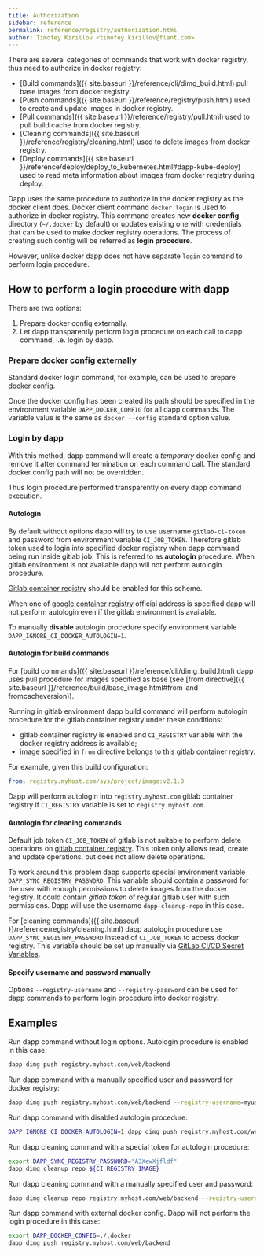 ```yaml
---
title: Authorization
sidebar: reference
permalink: reference/registry/authorization.html
author: Timofey Kirillov <timofey.kirillov@flant.com>
---
```


There are several categories of commands that work with docker registry, thus need to authorize in docker registry:

* [Build commands]({{ site.baseurl }}/reference/cli/dimg_build.html) pull base images from docker registry.
* [Push commands]({{ site.baseurl }}/reference/registry/push.html) used to create and update images in docker registry.
* [Pull commands]({{ site.baseurl }}/reference/registry/pull.html) used to pull build cache from docker registry.
* [Cleaning commands]({{ site.baseurl }}/reference/registry/cleaning.html) used to delete images from docker registry.
* [Deploy commands]({{ site.baseurl }}/reference/deploy/deploy_to_kubernetes.html#dapp-kube-deploy) used to read meta information about images from docker registry during deploy.

Dapp uses the same procedure to authorize in the docker registry as the docker client does. Docker client command `docker login` is used to authorize in docker registry. This command creates new **docker config** directory (`~/.docker` by default) or updates existing one with credentials that can be used to make docker registry operations. The process of creating such config will be referred as **login procedure**.

However, unlike docker dapp does not have separate `login` command to perform login procedure.

## How to perform a login procedure with dapp

There are two options:

1. Prepare docker config externally.
2. Let dapp transparently perform login procedure on each call to dapp command, i.e. login by dapp.

### Prepare docker config externally

Standard docker login command, for example, can be used to prepare [docker config](https://docs.docker.com/engine/reference/commandline/cli/#configuration-files).

Once the docker config has been created its path should be specified in the environment variable `DAPP_DOCKER_CONFIG` for all dapp commands. The variable value is the same as `docker --config` standard option value.

### Login by dapp

With this method, dapp command will create a *temporary* docker config and remove it after command termination on each command call. The standard docker config path will not be overridden.

Thus login procedure performed transparently on every dapp command execution.

#### Autologin

By default without options dapp will try to use username `gitlab-ci-token` and password from environment variable `CI_JOB_TOKEN`. Therefore gitlab token used to login into specified docker registry when dapp command being run inside gitlab job. This is referred to as **autologin** procedure. When gitlab environment is not available dapp will not perform autologin procedure.

[Gitlab container registry](https://docs.gitlab.com/ee/user/project/container_registry.html) should be enabled for this scheme.

When one of [google container registry](https://cloud.google.com/container-registry/) official address is specified dapp will not perform autologin even if the gitlab environment is available.

To manually **disable** autologin procedure specify environment variable `DAPP_IGNORE_CI_DOCKER_AUTOLOGIN=1`.

#### Autologin for build commands

For [build commands]({{ site.baseurl }}/reference/cli/dimg_build.html) dapp uses pull procedure for images specified as base (see [from directive]({{ site.baseurl }}/reference/build/base_image.html#from-and-fromcacheversion)).

Running in gitlab environment dapp build command will perform autologin procedure for the gitlab container registry under these conditions:

* gitlab container registry is enabled and `CI_REGISTRY` variable with the docker registry address is available;
* image specified in `from` directive belongs to this gitlab container registry.

For example, given this build configuration:

```yaml
from: registry.myhost.com/sys/project/image:v2.1.0
```

Dapp will perform autologin into `registry.myhost.com` gitlab container registry if `CI_REGISTRY` variable is set to `registry.myhost.com`.

#### Autologin for cleaning commands

Default job token `CI_JOB_TOKEN` of gitlab is not suitable to perform delete operations on [gitlab container registry](https://docs.gitlab.com/ee/user/project/container_registry.html). This token only allows read, create and update operations, but does not allow delete operations.

To work around this problem dapp supports special environment variable `DAPP_SYNC_REGISTRY_PASSWORD`. This variable should contain a password for the user with enough permissions to delete images from the docker registry. It could contain *gitlab token* of regular gitlab user with such permissions. Dapp will use the username `dapp-cleanup-repo` in this case.

For [cleaning commands]({{ site.baseurl }}/reference/registry/cleaning.html) dapp autologin procedure use `DAPP_SYNC_REGISTRY_PASSWORD` instead of `CI_JOB_TOKEN` to access docker registry. This variable should be set up manually via [GitLab CI/CD Secret Variables](https://docs.gitlab.com/ee/ci/variables/#variables).

#### Specify username and password manually

Options `--registry-username` and `--registry-password` can be used for dapp commands to perform login procedure into docker registry.

## Examples

Run dapp command without login options. Autologin procedure is enabled in this case:

```bash
dapp dimg push registry.myhost.com/web/backend
```

Run dapp command with a manually specified user and password for docker registry:

```bash
dapp dimg push registry.myhost.com/web/backend --registry-username=myuser --registry-password=mypassword
```

Run dapp command with disabled autologin procedure:

```bash
DAPP_IGNORE_CI_DOCKER_AUTOLOGIN=1 dapp dimg push registry.myhost.com/web/backend
```

Run dapp cleaning command with a special token for autologin procedure:

```bash
export DAPP_SYNC_REGISTRY_PASSWORD="A3XewXjfldf"
dapp dimg cleanup repo ${CI_REGISTRY_IMAGE}
```

Run dapp cleaning command with a manually specified user and password:

```bash
dapp dimg cleanup repo registry.myhost.com/web/backend --registry-username=myuser --registry-password=mypassword
```

Run dapp command with external docker config. Dapp will not perform the login procedure in this case:

```bash
export DAPP_DOCKER_CONFIG=./.docker
dapp dimg push registry.myhost.com/web/backend
```
